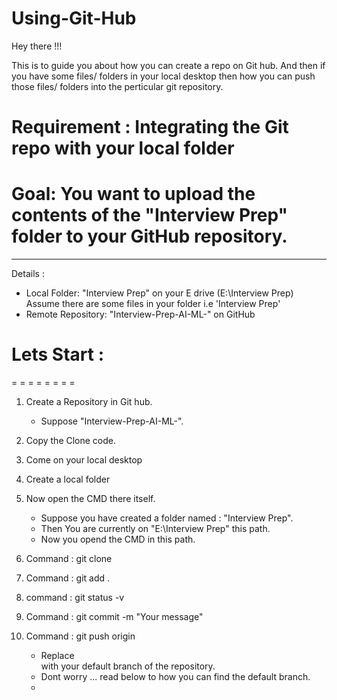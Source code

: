 # Using-Git-Hub


Hey there !!!

This is to guide you about how you can create a repo on Git hub. 
And then if you have some files/ folders in your local desktop then how you can push those files/ folders into the perticular git repository. 

# Requirement : Integrating the Git repo with your local folder 
# Goal: You want to upload the contents of the "Interview Prep" folder to your GitHub repository.
-----------------------------------------------------------------
Details : 
* Local Folder: "Interview Prep" on your E drive (E:\Interview Prep)    Assume there are some files in your folder i.e 'Interview Prep'
* Remote Repository: "Interview-Prep-AI-ML-" on GitHub




# Lets Start : 
= = = = = = = = 

1. Create a Repository in Git hub.
   - Suppose "Interview-Prep-AI-ML-".
  
2. Copy the Clone code.

3. Come on your local desktop

4. Create a local folder

5. Now open the CMD there itself.
   - Suppose you have created a folder named : "Interview Prep".
   - Then You are currently on "E:\Interview Prep" this path.
   - Now you opend the CMD in this path.
  
6. Command : git clone <clone code>

7. Command : git add .

8. command : git status -v

9. Command : git commit -m "Your message"

10. Command : git push origin <main>
    - Replace <main> with your default branch of the repository.
    - Dont worry ... read below to how you can find the default branch.
    - 

 
